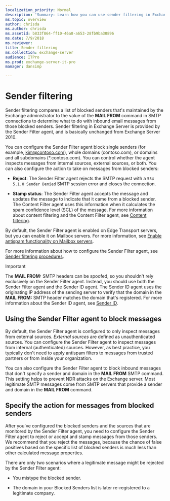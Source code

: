 ```yaml
---
localization_priority: Normal
description: 'Summary: Learn how you can use sender filtering in Exchange Server 2016 and Exchange Server 2019 to block messages from specific senders, and the action to take on messages from those blocked senders.'
ms.topic: overview
author: chrisda
ms.author: chrisda
ms.assetid: b833f864-ff10-46a0-a653-28fb9ba30896
ms.date: 7/9/2018
ms.reviewer: 
title: Sender filtering
ms.collection: exchange-server
audience: ITPro
ms.prod: exchange-server-it-pro
manager: dansimp

---
```


# Sender filtering

 Sender filtering compares a list of blocked senders that's maintained by the Exchange administrator to the value of the **MAIL FROM** command in SMTP connections to determine what to do with inbound email messages from those blocked senders. Sender filtering in Exchange Server is provided by the Sender Filter agent, and is basically unchanged from Exchange Server 2010.

You can configure the Sender Filter agent block single senders (for example, kim@contoso.com), whole domains (contoso.com), or domains and all subdomains (\*.contoso.com). You can control whether the agent inspects messages from internal sources, external sources, or both. You can also configure the action to take on messages from blocked senders:

- **Reject**: The Sender Filter agent rejects the SMTP request with a `554 5.1.0 Sender Denied` SMTP session error and closes the connection.

- **Stamp status**: The Sender Filter agent accepts the message and updates the message to indicate that it came from a blocked sender. The Content Filter agent uses this information when it calculates the spam confidence level (SCL) of the message. For more information about content filtering and the Content Filter agent, see [Content filtering](content-filtering.md).

By default, the Sender Filter agent is enabled on Edge Transport servers, but you can enable it on Mailbox servers. For more information, see [Enable antispam functionality on Mailbox servers](antispam-on-mailbox-servers.md).

For more information about how to configure the Sender Filter agent, see [Sender filtering procedures](sender-filtering-procedures.md).

> [!IMPORTANT]
> The **MAIL FROM:** SMTP headers can be spoofed, so you shouldn't rely exclusively on the Sender Filter agent. Instead, you should use both the Sender Filter agent and the Sender ID agent. The Sender ID agent uses the originating IP address of the sending server to verify that the domain in the **MAIL FROM:** SMTP header matches the domain that's registered. For more information about the Sender ID agent, see [Sender ID](sender-id.md).

## Using the Sender Filter agent to block messages

By default, the Sender Filter agent is configured to only inspect messages from external sources. *External sources* are defined as unauthenticated sources. You can configure the Sender Filter agent to inspect messages from internal (authenticated) sources. However, as best practice, you typically don't need to apply antispam filters to messages from trusted partners or from inside your organization.

You can also configure the Sender Filter agent to block inbound messages that don't specify a sender and domain in the **MAIL FROM** SMTP command. This setting helps to prevent NDR attacks on the Exchange server. Most legitimate SMTP messages come from SMTP servers that provide a sender and domain in the **MAIL FROM** command.

## Specify the action for messages from blocked senders

After you've configured the blocked senders and the sources that are monitored by the Sender Filter agent, you need to configure the Sender Filter agent to reject or accept and stamp messages from those senders. We recommend that you reject the messages, because the chance of false positives based on the specific list of blocked senders is much less than other calculated message properties.

There are only two scenarios where a legitimate message might be rejected by the Sender Filter agent:

- You mistype the blocked sender.

- The domain in your Blocked Senders list is later re-registered to a legitimate company.



